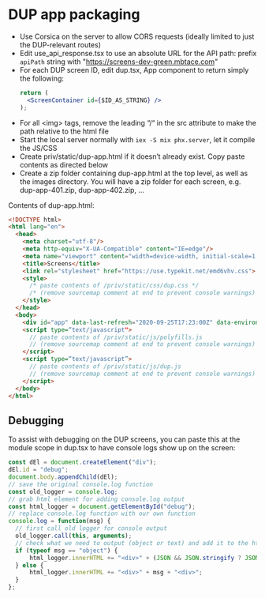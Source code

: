 # DUP app packaging

- Use Corsica on the server to allow CORS requests (ideally limited to just the DUP-relevant routes)
- Edit use_api_response.tsx to use an absolute URL for the API path: prefix `apiPath` string with "https://screens-dev-green.mbtace.com"
- For each DUP screen ID, edit dup.tsx, App component to return simply the following:
  ```jsx
  return (
    <ScreenContainer id={$ID_AS_STRING} />
  );
  ```
- For all \<img\> tags, remove the leading “/“ in the src attribute to make the path relative to the html file
- Start the local server normally with `iex -S mix phx.server`, let it compile the JS/CSS
- Create priv/static/dup-app.html if it doesn’t already exist. Copy paste contents as directed below
- Create a zip folder containing dup-app.html at the top level, as well as the images directory. You will have a zip folder for each screen, e.g. dup-app-401.zip, dup-app-402.zip, ...

Contents of dup-app.html:
```html
<!DOCTYPE html>
<html lang="en">
  <head>
    <meta charset="utf-8"/>
    <meta http-equiv="X-UA-Compatible" content="IE=edge"/>
    <meta name="viewport" content="width=device-width, initial-scale=1.0"/>
    <title>Screens</title>
    <link rel="stylesheet" href="https://use.typekit.net/emd6vhv.css">
    <style>
      /* paste contents of /priv/static/css/dup.css */
      /* (remove sourcemap comment at end to prevent console warnings) */
    </style>
  </head>
  <body>
    <div id="app" data-last-refresh="2020-09-25T17:23:00Z" data-environment-name="screens-prod"></div>
    <script type=“text/javascript">
      // paste contents of /priv/static/js/polyfills.js
      // (remove sourcemap comment at end to prevent console warnings)
    </script>
    <script type=“text/javascript”>
      // paste contents of /priv/static/js/dup.js
      // (remove sourcemap comment at end to prevent console warnings)
    </script>
  </body>
</html>
```

## Debugging

To assist with debugging on the DUP screens, you can paste this at the module scope in dup.tsx to have console logs
show up on the screen:
```js
const dEl = document.createElement("div");
dEl.id = "debug";
document.body.appendChild(dEl);
// save the original console.log function
const old_logger = console.log;
// grab html element for adding console.log output
const html_logger = document.getElementById("debug");
// replace console.log function with our own function
console.log = function(msg) {
  // first call old logger for console output
  old_logger.call(this, arguments);
  // check what we need to output (object or text) and add it to the html element.
  if (typeof msg == "object") {
      html_logger.innerHTML += "<div>" + (JSON && JSON.stringify ? JSON.stringify(msg) : msg) + "<div>";
  } else {
      html_logger.innerHTML += "<div>" + msg + "<div>";
  }
};
```
